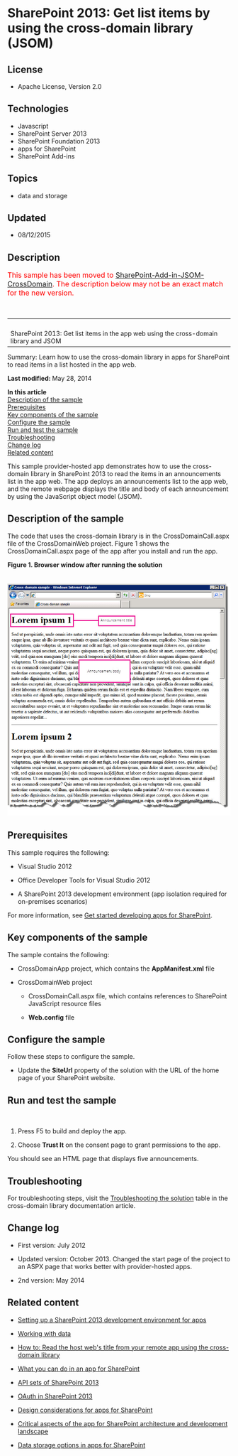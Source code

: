# SharePoint 2013: Get list items by using the cross-domain library (JSOM)
## License
- Apache License, Version 2.0
## Technologies
- Javascript
- SharePoint Server 2013
- SharePoint Foundation 2013
- apps for SharePoint
- SharePoint Add-ins
## Topics
- data and storage
## Updated
- 08/12/2015
## Description

<p><span style="color:#ff0000; font-size:medium">This sample has been moved to <a href="https://github.com/OfficeDev/SharePoint-Add-in-JSOM-CrossDomain/">
SharePoint-Add-in-JSOM-CrossDomain</a>. The description below may not be an exact match for the new version.</span></p>
<p><span style="color:#ff0000; font-size:medium"><br>
</span></p>
<div id="header">
<table id="bottomTable" cellspacing="0" cellpadding="0">
<tbody>
<tr id="headerTableRow1">
<td align="left"><span id="runningHeaderText">&nbsp;</span></td>
</tr>
<tr id="headerTableRow2">
<td align="left"><span id="nsrTitle">SharePoint 2013: Get list items in the app web using the cross-domain library and JSOM</span></td>
</tr>
</tbody>
</table>
</div>
<div id="mainSection">
<div id="mainBody">
<div>
<p><span>Summary:</span> Learn how to use the cross-domain library in apps for SharePoint to read items in a list hosted in the app web.</p>
</div>
<div>
<p><strong>Last modified: </strong>May 28, 2014</p>
<p><strong>In this article</strong> <br>
<a href="#O15Readme_Description">Description of the sample</a> <br>
<a href="#O15Readme_Prereq">Prerequisites</a> <br>
<a href="#O15Readme_components">Key components of the sample</a> <br>
<a href="#O15Readme_config">Configure the sample</a> <br>
<a href="#O15Readme_test">Run and test the sample</a> <br>
<a href="#O15Readme_Troubleshoot">Troubleshooting</a> <br>
<a href="#O15Readme_Changelog">Change log</a> <br>
<a href="#O15Readme_RelatedContent">Related content</a></p>
<p>This sample provider-hosted app demonstrates how to use the cross-domain library in SharePoint 2013 to read the items in an announcements list in the app web. The app deploys an announcements list to the app web, and the remote webpage displays the title
 and body of each announcement by using the JavaScript object model (JSOM).</p>
</div>
<h2>Description of the sample</h2>
<div id="sectionSection0">
<p>The code that uses the cross-domain library is in the CrossDomainCall.aspx file of the CrossDomainWeb project. Figure 1 shows the CrossDomainCall.aspx page of the app after you install and run the app.</p>
<strong>
<div class="caption">Figure 1. Browser window after running the solution</div>
</strong><br>
<strong>&nbsp;</strong><img src="115838-image.png" alt=""></div>
<h2>Prerequisites</h2>
<div id="sectionSection1">
<p>This sample requires the following:</p>
<ul>
<li>
<p>Visual Studio 2012</p>
</li><li>
<p>Office Developer Tools for Visual Studio 2012</p>
</li><li>
<p>A SharePoint 2013 development environment (app isolation required for on-premises scenarios)</p>
</li></ul>
<p>For more information, see <a href="http://msdn.microsoft.com/library/jj163980.aspx" target="_blank">
Get started developing apps for SharePoint</a>.</p>
</div>
<h2>Key components of the sample</h2>
<div id="sectionSection2">
<p>The sample contains the following:</p>
<ul>
<li>
<p>CrossDomainApp project, which contains the <strong>AppManifest.xml</strong> file</p>
</li><li>
<p>CrossDomainWeb project</p>
<ul>
<li>
<p>CrossDomainCall.aspx file, which contains references to SharePoint JavaScript resource files</p>
</li><li>
<p><strong>Web.config</strong> file</p>
</li></ul>
</li></ul>
</div>
<h2>Configure the sample</h2>
<div id="sectionSection3">
<p>Follow these steps to configure the sample.</p>
<ul>
<li>
<p>Update the <strong>SiteUrl</strong> property of the solution with the URL of the home page of your SharePoint website.</p>
</li></ul>
</div>
<h2>Run and test the sample</h2>
<div id="sectionSection4">
<p>&nbsp;</p>
<ol>
<li>
<p>Press F5 to build and deploy the app.</p>
</li><li>
<p>Choose <strong><span class="ui">Trust It</span></strong> on the consent page to grant permissions to the app.</p>
</li></ol>
<p>You should see an HTML page that displays five announcements.</p>
</div>
<h2>Troubleshooting</h2>
<div id="sectionSection5">
<p>For troubleshooting steps, visit the <a href="http://msdn.microsoft.com/library/bc37ff5c-1285-40af-98ae-01286696242d# SP15Accessdatafromremoteapp_Troubleshoot" target="_blank">
Troubleshooting the solution</a> table in the cross-domain library documentation article.</p>
</div>
<h2>Change log</h2>
<div id="sectionSection6">
<ul>
<li>
<p>First version: July 2012</p>
</li><li>
<p>Updated version: October 2013. Changed the start page of the project to an ASPX page that works better with provider-hosted apps.</p>
</li><li>
<p>2nd version: May 2014</p>
</li></ul>
</div>
<h2>Related content</h2>
<div id="sectionSection7">
<ul>
<li>
<p><a href="http://msdn.microsoft.com/en-us/library/b0878c12-27c9-4eea-ae3b-7e79e5a8838d" target="_blank">Setting up a SharePoint 2013 development environment for apps</a></p>
</li><li>
<p><a href="http://msdn.microsoft.com/en-us/library/1534a5f4-1d83-45b4-9714-3a1995677d85" target="_blank">Working with data</a></p>
</li><li>
<p><a href="http://msdn.microsoft.com/en-us/library/bc37ff5c-1285-40af-98ae-01286696242d" target="_blank">How to: Read the host web's title from your remote app using the cross-domain library</a></p>
</li><li>
<p><a href="http://msdn.microsoft.com/en-us/library/26f2999e-db7f-4fe7-a00f-05b009b1927d" target="_blank">What you can do in an app for SharePoint</a></p>
</li><li>
<p><a href="http://msdn.microsoft.com/en-us/library/f36645da-77c5-47f1-a2ca-13d4b62b320d" target="_blank">API sets of SharePoint 2013</a></p>
</li><li>
<p><a href="http://msdn.microsoft.com/en-us/library/bde5647a-fff1-4b51-b67b-2139de79ce4a" target="_blank">OAuth in SharePoint 2013</a></p>
</li><li>
<p><a href="http://msdn.microsoft.com/en-us/library/0942fdce-3227-496a-8873-399fc1dbb72c" target="_blank">Design considerations for apps for SharePoint</a></p>
</li><li>
<p><a href="http://msdn.microsoft.com/en-us/library/ae96572b-8f06-4fd3-854f-fc312f7f2d88" target="_blank">Critical aspects of the app for SharePoint architecture and development landscape</a></p>
</li><li>
<p><a href="http://msdn.microsoft.com/en-us/library/3034f03c-2d5a-46de-9cb8-2c101ff194fa" target="_blank">Data storage options in apps for SharePoint</a></p>
</li></ul>
</div>
</div>
</div>
